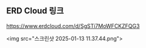 ## ERD Cloud 링크
https://www.erdcloud.com/d/SgSTi7MoWFCKZFQG3

<img src="스크린샷 2025-01-13 11.37.44.png">
